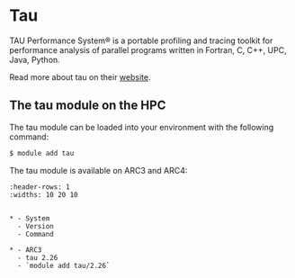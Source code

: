 # Tau

TAU Performance System&reg; is a portable profiling and tracing toolkit for performance analysis of parallel programs written in Fortran, C, C++, UPC, Java, Python.



Read more about tau on their [website](https://www.cs.uoregon.edu/research/tau/home.php).





## The tau module on the HPC

The tau module can be loaded into your environment with the following command:

```bash
$ module add tau
```

The tau module is available on ARC3 and ARC4:

```{list-table}
:header-rows: 1
:widths: 10 20 10


* - System
  - Version
  - Command

* - ARC3
  - tau 2.26
  - `module add tau/2.26`

```